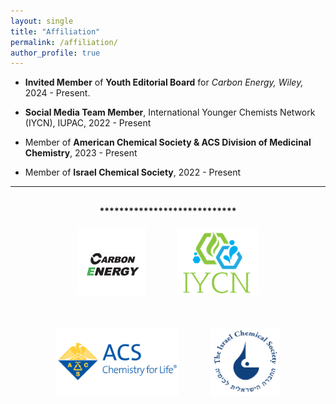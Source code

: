 ```yaml
---
layout: single
title: "Affiliation"
permalink: /affiliation/
author_profile: true
---
```


- **Invited Member** of **Youth Editorial Board** for _Carbon Energy, Wiley,_ 2024 - Present.

- **Social Media Team Member**, International Younger Chemists Network (IYCN), IUPAC, 2022 - Present

- Member of **American Chemical Society & ACS Division of Medicinal Chemistry**, 2023 - Present

- Member of **Israel Chemical Society**, 2022 - Present

<hr>

<div style="text-align: center; margin-top: 30px;">
  <strong>****************************</strong><br><br>
  <div style="display: flex; justify-content: center; align-items: center; gap: 50px; flex-wrap: wrap;">
    <img src="/images/Carbon Energy.jpg" alt="Carbon Energy" style="height: 110px;">
    <img src="/images/IYCNNNNN logo.png" alt="IYCN" style="height: 110px;">
    <img src="/images/ACS Logo.png" alt="ACS Logo" style="height: 110px;">
    <img src="/images/ICS Logo.png" alt="ICS Logo" style="height: 110px;">
  </div>
</div>

